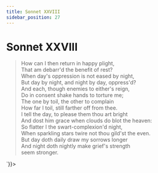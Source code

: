 ```yaml
---
title: Sonnet XXVIII
sidebar_position: 27
---
```

<div dangerouslySetInnerHTML={{__html: `<div><HTML><HEAD><TITLE>Sonnet XXVIII</TITLE></HEAD>
<BODY><H1>Sonnet XXVIII</H1>

<BLOCKQUOTE>How can I then return in happy plight,<BR>
That am debarr'd the benefit of rest?<BR>
When day's oppression is not eased by night,<BR>
But day by night, and night by day, oppress'd?<BR>
And each, though enemies to either's reign,<BR>
Do in consent shake hands to torture me;<BR>
The one by toil, the other to complain<BR>
How far I toil, still farther off from thee.<BR>
I tell the day, to please them thou art bright<BR>
And dost him grace when clouds do blot the heaven:<BR>
So flatter I the swart-complexion'd night,<BR>
When sparkling stars twire not thou gild'st the even.<BR>
But day doth daily draw my sorrows longer<BR>
  And night doth nightly make grief's strength<BR>
  	seem stronger.<BR>
</BLOCKQUOTE>

</BODY></HTML>
</div>`}}></div>